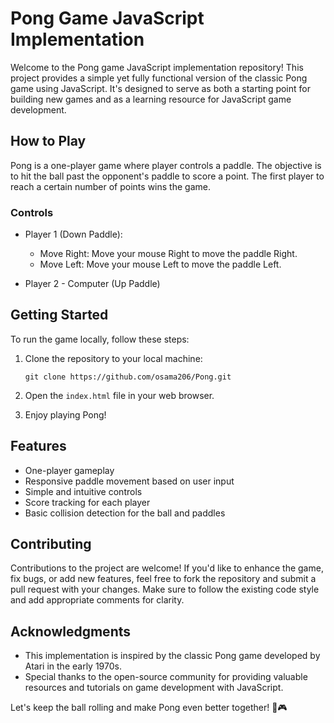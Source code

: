 # Pong Game JavaScript Implementation

Welcome to the Pong game JavaScript implementation repository! This project provides a simple yet fully functional version of the classic Pong game using JavaScript. It's designed to serve as both a starting point for building new games and as a learning resource for JavaScript game development.

## How to Play

Pong is a one-player game where player controls a paddle. The objective is to hit the ball past the opponent's paddle to score a point. The first player to reach a certain number of points wins the game.

### Controls

- Player 1 (Down Paddle):
  - Move Right: Move your mouse Right to move the paddle Right.
  - Move Left: Move your mouse Left to move the paddle Left.

- Player 2 - Computer (Up Paddle)

## Getting Started

To run the game locally, follow these steps:

1. Clone the repository to your local machine:

   ```
   git clone https://github.com/osama206/Pong.git
   ```

2. Open the `index.html` file in your web browser.

3. Enjoy playing Pong!

## Features

- One-player gameplay
- Responsive paddle movement based on user input
- Simple and intuitive controls
- Score tracking for each player
- Basic collision detection for the ball and paddles

## Contributing

Contributions to the project are welcome! If you'd like to enhance the game, fix bugs, or add new features, feel free to fork the repository and submit a pull request with your changes. Make sure to follow the existing code style and add appropriate comments for clarity.

## Acknowledgments

- This implementation is inspired by the classic Pong game developed by Atari in the early 1970s.
- Special thanks to the open-source community for providing valuable resources and tutorials on game development with JavaScript.

Let's keep the ball rolling and make Pong even better together! 🏓🎮
